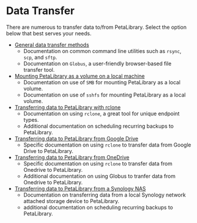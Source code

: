 # Data Transfer

There are numerous to transfer data to/from PetaLibrary. Select the option below that best serves your needs. 

* [General data transfer methods](../../compute/data_transfer.md)
  * Documentation on common command line utilities such as `rsync`, `scp`, and `sftp`.
  * Documentation on `Globus`, a user-friendly browser-based file transfer tool.
* [Mounting PetaLibrary as a volume on a local machine](./mounting.md)
  * Documentation on use of `SMB` for mounting PetaLibrary as a local volume.
  * Documentation on use of `sshfs` for mounting PetaLibrary as a local volume.
* [Transferring data to PetaLibrary with rclone](./rclone.html)
  * Documentation on using `rclone`, a great tool for unique endpoint types.
  * Additional documentation on scheduling recurring backups to PetaLibrary.
* [Transferring data to PetaLibrary from Google Drive](./gdrive.md)
  * Specific documentation on using `rclone` to transfer data from Google Drive to PetaLibrary.
* [Transferring data to PetaLibrary from OneDrive](./onedrive.md)
  * Specific documentation on using `rclone` to transfer data from Onedrive to PetaLibrary.
  * Additional documentation on using Globus to tranfer data from Onedrive to PetaLibrary.
* [Transferring data to PetaLibrary from a Synology NAS](./synology.md)
  * Documentation on transferring data from a local Synology network attached storage device to PetaLibrary.
  * additional documentation on scheduling recurring backups to PetaLibrary.
